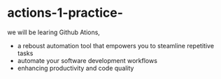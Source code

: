 # actions-1-practice-
we will be learing Github Ations,
- a reboust automation tool that empowers you to steamline repetitive tasks
- automate your software development workflows
- enhancing productivity and code quality
